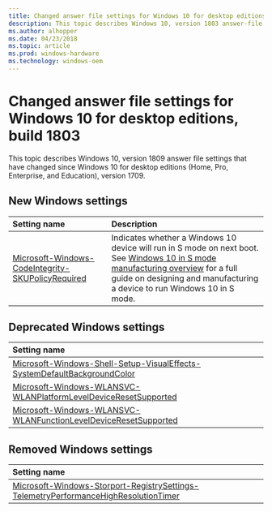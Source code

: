 ```yaml
---
title: Changed answer file settings for Windows 10 for desktop editions, build 1803
description: This topic describes Windows 10, version 1803 answer-file settings that have changed since Windows 10 for desktop editions (Home, Pro, Enterprise, and Education), Build 1709.
ms.author: alhopper
ms.date: 04/23/2018
ms.topic: article
ms.prod: windows-hardware
ms.technology: windows-oem
---
```

# Changed answer file settings for Windows 10 for desktop editions, build 1803

This topic describes Windows 10, version 1809 answer file settings that have changed since Windows 10 for desktop editions (Home, Pro, Enterprise, and Education), version 1709.

## New Windows settings

| Setting name         | Description                                                                      |
|:---------------------|:---------------------------------------------------------------------------------|
| [Microsoft-Windows-CodeIntegrity-SKUPolicyRequired](microsoft-windows-codeintegrity-skupolicyrequired.md) | Indicates whether a Windows 10 device will run in S mode on next boot. See [Windows 10 in S mode manufacturing overview](https://docs.microsoft.com/en-us/windows-hardware/manufacture/desktop/windows-10-s-overview) for a full guide on designing and manufacturing a device to run Windows 10 in S mode.    |

## Deprecated Windows settings

| Setting name                                           |
|:-------------------------------------------------------|
| [Microsoft-Windows-Shell-Setup-VisualEffects-SystemDefaultBackgroundColor](microsoft-windows-shell-setup-visualeffects-systemdefaultbackgroundcolor.md)   |
| [Microsoft-Windows-WLANSVC-WLANPlatformLevelDeviceResetSupported](microsoft-windows-wlansvc-wlanplatformleveldeviceresetsupported.md) |
| [Microsoft-Windows-WLANSVC-WLANFunctionLevelDeviceResetSupported](microsoft-windows-wlansvc-wlanfunctionleveldeviceresetsupported.md) |

## Removed Windows settings

| Setting name                                           |
|:-------------------------------------------------------|
| [Microsoft-Windows-Storport-RegistrySettings-TelemetryPerformanceHighResolutionTimer](microsoft-windows-storport-registrysettings-telemetryperformancehighresolutiontimer.md) |